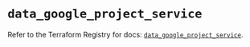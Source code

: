 # `data_google_project_service`

Refer to the Terraform Registry for docs: [`data_google_project_service`](https://registry.terraform.io/providers/hashicorp/google/5.24.0/docs/data-sources/project_service).
